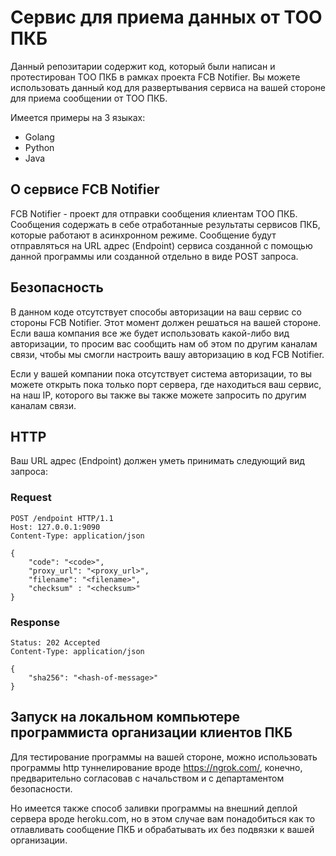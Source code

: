 # Сервис для приема данных от ТОО ПКБ

Данный репозитарии содержит код, который были написан и протестирован ТОО ПКБ в рамках проекта FCB Notifier.
Вы можете использовать данный код для развертывания сервиса на вашей стороне для приема сообщении от ТОО ПКБ.

Имеется примеры на 3 языках:
- Golang
- Python
- Java

## О сервисе FCB Notifier

FCB Notifier - проект для отправки сообщения клиентам ТОО ПКБ.
Сообщения содержать в себе отработанные результаты сервисов ПКБ, которые работают в асинхронном режиме.
Сообщение будут отправляться на URL адрес (Endpoint) сервиса созданной с помощью данной программы или созданной отдельно в виде POST запроса.

## Безопасность

В данном коде отсутствует способы авторизации на ваш сервис со стороны FCB Notifier.
Этот момент должен решаться на вашей стороне.
Если ваша компания все же будет использовать какой-либо вид авторизации, то просим вас сообщить нам об этом по другим каналам связи, чтобы мы смогли настроить вашу авторизацию в код FCB Notifier. 

Если у вашей компании пока отсутствует система авторизации, то вы можете открыть пока только порт сервера, где находиться ваш сервис, на наш IP, которого вы также вы также можете запросить по другим каналам связи.

## HTTP

Ваш URL адрес (Endpoint) должен уметь принимать следующий вид запроса:

### Request

```
POST /endpoint HTTP/1.1
Host: 127.0.0.1:9090
Content-Type: application/json

{
    "code": "<code>",
    "proxy_url": "<proxy_url>",
    "filename": "<filename>",
    "checksum" : "<checksum>"
}
```

### Response

```
Status: 202 Accepted
Content-Type: application/json

{
    "sha256": "<hash-of-message>"
}
```

## Запуск на локальном компьютере программиста организации клиентов ПКБ

Для тестирование программы на вашей стороне, можно использовать программы http туннелирование вроде https://ngrok.com/, конечно, предварительно согласовав с начальством и с департаментом безопасности.

Но имеется также способ заливки программы на внешний деплой сервера вроде heroku.com, но в этом случае вам понадобиться как то отлавливать сообщение ПКБ и обрабатывать их без подвязки к вашей организации.